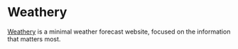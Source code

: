 # Weathery

[Weathery](https://weatheryapp.herokuapp.com) is a minimal weather forecast website, focused on the information that matters most.

